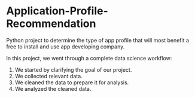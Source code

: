 # Application-Profile-Recommendation
Python project to determine the type of app profile that will most benefit a free to install and use app developing company.


In this project, we went through a complete data science workflow:
1. We started by clarifying the goal of our project.
2. We collected relevant data.
3. We cleaned the data to prepare it for analysis.
4. We analyzed the cleaned data.

